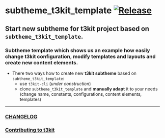 # subtheme_t3kit_template [![Release](https://img.shields.io/github/release/t3kit/subtheme_t3kit_template.svg?style=flat-square)](https://github.com/t3kit/subtheme_t3kit_template/releases)

## Start new subtheme for t3kit project based on `subtheme_t3kit_template`.
### Subtheme template which shows us an example how easily change t3kit configuration, modify templates and layouts and create new content elements.
* There two ways how to create new **t3kit subtheme** based on `subtheme_t3kit_template`:
  - use `t3kit-cli` (_under construction_)
  - clone `subtheme_t3kit_template` and **manually adapt** it to your needs (change name, constants, configurations, content elements, templates)

***

### [CHANGELOG](https://github.com/t3kit/subtheme_t3kit_template/blob/master/CHANGELOG.md)
### [Contributing to t3kit](https://github.com/t3kit/t3kit/blob/master/CONTRIBUTING.md)

